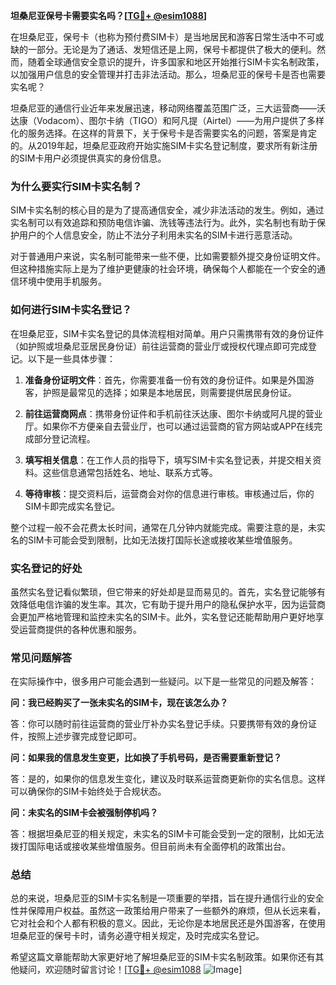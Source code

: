 **坦桑尼亚保号卡需要实名吗？[[TG💪+ @esim1088](https://t.me/s/esim1088)]**

在坦桑尼亚，保号卡（也称为预付费SIM卡）是当地居民和游客日常生活中不可或缺的一部分。无论是为了通话、发短信还是上网，保号卡都提供了极大的便利。然而，随着全球通信安全意识的提升，许多国家和地区开始推行SIM卡实名制政策，以加强用户信息的安全管理并打击非法活动。那么，坦桑尼亚的保号卡是否也需要实名呢？

坦桑尼亚的通信行业近年来发展迅速，移动网络覆盖范围广泛，三大运营商——沃达康（Vodacom）、图尔卡纳（TIGO）和阿凡提（Airtel）——为用户提供了多样化的服务选择。在这样的背景下，关于保号卡是否需要实名的问题，答案是肯定的。从2019年起，坦桑尼亚政府开始实施SIM卡实名登记制度，要求所有新注册的SIM卡用户必须提供真实的身份信息。

### **为什么要实行SIM卡实名制？**

SIM卡实名制的核心目的是为了提高通信安全，减少非法活动的发生。例如，通过实名制可以有效追踪和预防电信诈骗、洗钱等违法行为。此外，实名制也有助于保护用户的个人信息安全，防止不法分子利用未实名的SIM卡进行恶意活动。

对于普通用户来说，实名制可能带来一些不便，比如需要额外提交身份证明文件。但这种措施实际上是为了维护更健康的社会环境，确保每个人都能在一个安全的通信环境中使用手机服务。

### **如何进行SIM卡实名登记？**

在坦桑尼亚，SIM卡实名登记的具体流程相对简单。用户只需携带有效的身份证件（如护照或坦桑尼亚居民身份证）前往运营商的营业厅或授权代理点即可完成登记。以下是一些具体步骤：

1. **准备身份证明文件**：首先，你需要准备一份有效的身份证件。如果是外国游客，护照是最常见的选择；如果是本地居民，则需要提供居民身份证。
   
2. **前往运营商网点**：携带身份证件和手机前往沃达康、图尔卡纳或阿凡提的营业厅。如果你不方便亲自去营业厅，也可以通过运营商的官方网站或APP在线完成部分登记流程。

3. **填写相关信息**：在工作人员的指导下，填写SIM卡实名登记表，并提交相关资料。这些信息通常包括姓名、地址、联系方式等。

4. **等待审核**：提交资料后，运营商会对你的信息进行审核。审核通过后，你的SIM卡即完成实名登记。

整个过程一般不会花费太长时间，通常在几分钟内就能完成。需要注意的是，未实名的SIM卡可能会受到限制，比如无法拨打国际长途或接收某些增值服务。

### **实名登记的好处**

虽然实名登记看似繁琐，但它带来的好处却是显而易见的。首先，实名登记能够有效降低电信诈骗的发生率。其次，它有助于提升用户的隐私保护水平，因为运营商会更加严格地管理和监控未实名的SIM卡。此外，实名登记还能帮助用户更好地享受运营商提供的各种优惠和服务。

### **常见问题解答**

在实际操作中，很多用户可能会遇到一些疑问。以下是一些常见的问题及解答：

**问：我已经购买了一张未实名的SIM卡，现在该怎么办？**

答：你可以随时前往运营商的营业厅补办实名登记手续。只要携带有效的身份证件，按照上述步骤完成登记即可。

**问：如果我的信息发生变更，比如换了手机号码，是否需要重新登记？**

答：是的，如果你的信息发生变化，建议及时联系运营商更新你的实名信息。这样可以确保你的SIM卡始终处于合规状态。

**问：未实名的SIM卡会被强制停机吗？**

答：根据坦桑尼亚的相关规定，未实名的SIM卡可能会受到一定的限制，比如无法拨打国际电话或接收某些增值服务。但目前尚未有全面停机的政策出台。

### **总结**

总的来说，坦桑尼亚的SIM卡实名制是一项重要的举措，旨在提升通信行业的安全性并保障用户权益。虽然这一政策给用户带来了一些额外的麻烦，但从长远来看，它对社会和个人都有积极的意义。因此，无论你是本地居民还是外国游客，在使用坦桑尼亚的保号卡时，请务必遵守相关规定，及时完成实名登记。

希望这篇文章能帮助大家更好地了解坦桑尼亚的SIM卡实名制政策。如果你还有其他疑问，欢迎随时留言讨论！[[TG💪+ @esim1088](https://t.me/s/esim1088) ![Image](https://i.postimg.cc/4NQfJmqS/Snipaste-2025-05-13-00-14-12.png)]